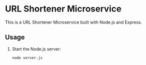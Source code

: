 # URL Shortener Microservice

This is a URL Shortener Microservice built with Node.js and Express.

## Usage

1. Start the Node.js server:

   ```bash
   node server.js
